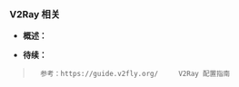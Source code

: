 ### V2Ray 相关
- **概述：**
>
>
>
>
>
>
>
>
>
>
>
>
>
>
>
>
>
>
>
>
>
>
>
>
>
>
>

- **待续：**
>       参考：https://guide.v2fly.org/     V2Ray 配置指南
>
>
>
>
>
>
>
>
>
>
>
>
>
>
>
>
>
>
>
>
